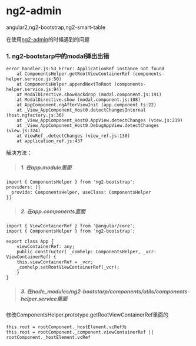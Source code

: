 # ng2-admin
angular2,ng2-bootstrap,ng2-smart-table

在使用[ng2-admin](https://akveo.github.io/ng2-admin/articles/001-getting-started/)的时候遇到的问题

### 1.  ng2-bootstarp中的modal弹出出错
```
error_handler.js:53 Error: ApplicationRef instance not found
    at ComponentsHelper.getRootViewContainerRef (components-helper.service.js:50)
    at ComponentsHelper.appendNextToRoot (components-helper.service.js:94)
    at ModalDirective.showBackdrop (modal.component.js:191)
    at ModalDirective.show (modal.component.js:108)
    at AppComponent.ngAfterViewInit (app.component.ts:22)
    at _View_AppComponent_Host0.detectChangesInternal (host.ngfactory.js:36)
    at _View_AppComponent_Host0.AppView.detectChanges (view.js:219)
    at _View_AppComponent_Host0.DebugAppView.detectChanges (view.js:324)
    at ViewRef_.detectChanges (view_ref.js:130)
    at application_ref.js:437
```
解决方法：
>##### 1.  在app.module里面
```
import { ComponentsHelper } from 'ng2-bootstrap';
providers: [{
  provide: ComponentsHelper, useClass: ComponentsHelper
}]
```
>##### 2.  在app.components里面
```
import { ViewContainerRef } from '@angular/core';
import { ComponentsHelper } from 'ng2-bootstrap';

export class App {
    viewContainerRef: any;
    public constructor( _comhelp: ComponentsHelper, _vcr: ViewContainerRef) {
    this.viewContainerRef = _vcr;
    _comhelp.setRootViewContainerRef(_vcr);
    }
}
```
>##### 3.  在node_modules/ng2-bootstarp/components/utils/components-helper.service里面
修改ComponentsHelper.prototype.getRootViewContainerRef里面的
```
this.root = rootComponent._hostElement.vcRef为
this.root = rootComponent._component.viewContainerRef || rootComponent._hostElement.vcRef
```
